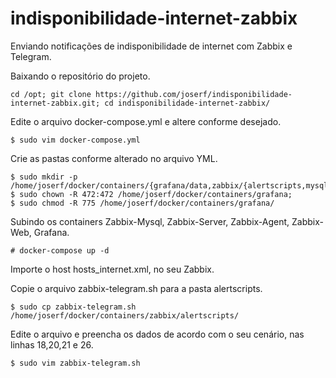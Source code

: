 # indisponibilidade-internet-zabbix
Enviando notificações de indisponibilidade de internet com Zabbix e Telegram. 

Baixando o repositório do projeto.

    cd /opt; git clone https://github.com/joserf/indisponibilidade-internet-zabbix.git; cd indisponibilidade-internet-zabbix/ 

Edite o arquivo docker-compose.yml e altere conforme desejado.

    $ sudo vim docker-compose.yml
    
Crie as pastas conforme alterado no arquivo YML.

    $ sudo mkdir -p /home/joserf/docker/containers/{grafana/data,zabbix/{alertscripts,mysql/data,scripts}}
    $ sudo chown -R 472:472 /home/joserf/docker/containers/grafana; 
    $ sudo chmod -R 775 /home/joserf/docker/containers/grafana/
    
Subindo os containers Zabbix-Mysql, Zabbix-Server, Zabbix-Agent, Zabbix-Web, Grafana.

    # docker-compose up -d
    
Importe o host hosts_internet.xml, no seu Zabbix.

Copie o arquivo zabbix-telegram.sh para a pasta alertscripts. 

    $ sudo cp zabbix-telegram.sh /home/joserf/docker/containers/zabbix/alertscripts/

Edite o arquivo e preencha os dados de acordo com o seu cenário, nas linhas 18,20,21 e 26. 

    $ sudo vim zabbix-telegram.sh
